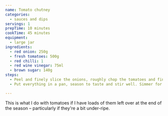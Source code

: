 ```yaml
---
name: Tomato chutney
categories:
  - sauces and dips
servings: 1
prepTime: 10 minutes
cookTime: 45 minutes
equipment:
  - large jar
ingredients:
  - red onion: 250g
  - fresh tomatoes: 500g
  - red chilli: 1
  - red wine vinegar: 75ml
  - brown sugar: 140g
steps:
  - Peel and finely slice the onions, roughly chop the tomatoes and finely slice the chilli.
  - Put everything in a pan, season to taste and stir well. Simmer for 30 to 40 minutes until sweet and sticky. Pour into a sterilised jar and leave to cool.

---
```


This is what I do with tomatoes if I have loads of them left over at the end of the season – particularly if they're a bit under-ripe.
